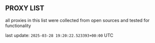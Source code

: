 ## PROXY LIST

all proxies in this list were collected from open sources and tested for functionality

last update: `2025-03-28 19:20:22.523393+00:00` UTC